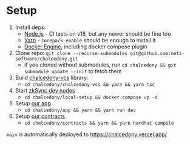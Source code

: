 # Setup

1. Install deps:
    * [Node.js](https://nodejs.org/) - CI tests on v18, but any newer should be fine too
    * [Yarn](https://yarnpkg.com/getting-started/install) - `corepack enable` should be enough to install it
    * [Docker Engine](https://docs.docker.com/engine/install/), including docker compose plugin
2. Clone repo: `git clone --recurse-submodules git@github.com:neti-software/chalcedony.git`
    * if you cloned without submodules, run `cd chalcedony && git submodule update --init` to fetch them
3. Build [chalcedony-vcs](./chalcedony-vcs/README.md) library:
    * `cd chalcedony/chalcedony-vcs && yarn && yarn tsc`
3. Start [zkSync dev nodes](https://github.com/matter-labs/local-setup/blob/main/README.md)
    * `cd chalcedony/local-setup && docker compose up -d`
4. Setup [our app](./app/README.md)
    * `cd chalcedony/app && yarn && yarn run dev`
5. Setup [our contracts](./contracts/README.md)
    * `cd chalcedony/contracts && yarn && yarn hardhat compile`

`main` is automatically deployed to https://chalcedony.vercel.app/
